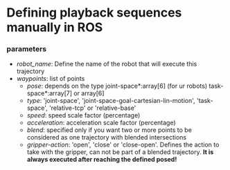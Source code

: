 # Defining playback sequences manually in ROS

### parameters
- *robot_name*: Define the name of the robot that will execute this trajectory
- *waypoints*: list of points
    - *pose*: depends on the type joint-space*:array[6] (for ur robots) task-space*:array[7] or array[6]
    - *type*: 'joint-space', 'joint-space-goal-cartesian-lin-motion', 'task-space', 'relative-tcp' or 'relative-base'
    - *speed*: speed scale factor (percentage)
    - *acceleration*: acceleration scale factor (percentage)
    - *blend*: specified only if you want two or more points to be considered as one trajectory with blended intersections
    - *gripper-action*: 'open', 'close' or 'close-open'. Defines the action to take with the gripper, can not be part of a blended trajectory. **It is always executed after reaching the defined posed!**

